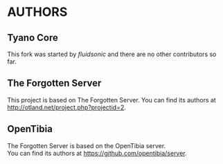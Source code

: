 AUTHORS
=======


Tyano Core
----------

This fork was started by *fluidsonic* and there are no other contributors so far.



The Forgotten Server
--------------------

This project is based on The Forgotten Server.
You can find its authors at http://otland.net/project.php?projectid=2.



OpenTibia
---------

The Forgotten Server is based on the OpenTibia server.  
You can find its authors at https://github.com/opentibia/server.
